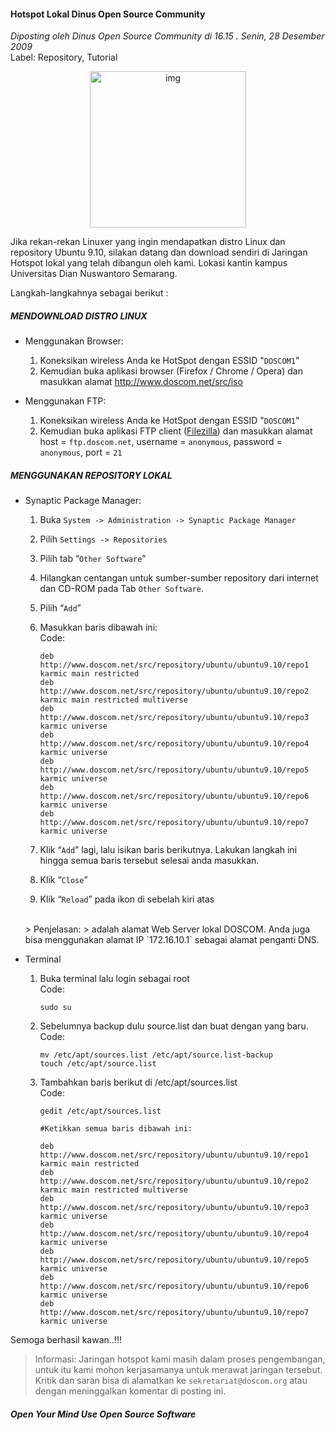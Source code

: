 #### Hotspot Lokal Dinus Open Source Community
_Diposting oleh Dinus Open Source Community di 16.15 . Senin, 28 Desember 2009_
<br>
Label: Repository, Tutorial

<div align="center">
	<img src="./posts/2009-12-28-hotspot-lokal-dinus-open-source/wifi.png" height="250px" alt="img">
</div> 

Jika rekan-rekan Linuxer yang ingin mendapatkan distro Linux dan repository Ubuntu 9.10, silakan datang dan download sendiri di Jaringan Hotspot lokal yang telah dibangun oleh kami. Lokasi kantin kampus Universitas Dian Nuswantoro Semarang.

Langkah-langkahnya sebagai berikut :


##### MENDOWNLOAD DISTRO LINUX

* Menggunakan Browser:

    1. Koneksikan wireless Anda ke HotSpot dengan ESSID "`DOSCOM1`"
    1. Kemudian buka aplikasi browser (Firefox / Chrome / Opera) dan masukkan alamat <http://www.doscom.net/src/iso>

* Menggunakan FTP:

    1. Koneksikan wireless Anda ke HotSpot dengan ESSID "`DOSCOM1`"
    1. Kemudian buka aplikasi FTP client ([Filezilla](http://filezilla-project.org/download.php)) dan masukkan alamat host = `ftp.doscom.net`, username = `anonymous`, password = `anonymous`, port = `21`

##### MENGGUNAKAN REPOSITORY LOKAL

* Synaptic Package Manager:

    1. Buka `System -> Administration -> Synaptic Package Manager`
    1. Pilih `Settings -> Repositories`
    1. Pilih tab “`Other Software`”
    1. Hilangkan centangan untuk sumber-sumber repository dari internet dan CD-ROM pada Tab `Other Software`.
    1. Pilih “`Add`”
    1. Masukkan baris dibawah ini:
        <br>
        Code:
        ```
        deb  http://www.doscom.net/src/repository/ubuntu/ubuntu9.10/repo1  karmic main restricted
        deb  http://www.doscom.net/src/repository/ubuntu/ubuntu9.10/repo2  karmic main restricted multiverse
        deb  http://www.doscom.net/src/repository/ubuntu/ubuntu9.10/repo3  karmic universe
        deb  http://www.doscom.net/src/repository/ubuntu/ubuntu9.10/repo4  karmic universe
        deb  http://www.doscom.net/src/repository/ubuntu/ubuntu9.10/repo5  karmic universe
        deb  http://www.doscom.net/src/repository/ubuntu/ubuntu9.10/repo6  karmic universe
        deb  http://www.doscom.net/src/repository/ubuntu/ubuntu9.10/repo7  karmic universe

        ```

    1. Klik “`Add`” lagi, lalu isikan baris berikutnya. Lakukan langkah ini hingga semua baris tersebut selesai anda masukkan.
    1. Klik “`Close`”
    1. Klik “`Reload`” pada ikon di sebelah kiri atas
    <br>
    > Penjelasan:
    > <http://www.doscom.net> adalah alamat Web Server lokal DOSCOM. Anda juga bisa menggunakan alamat IP `172.16.10.1` sebagai alamat penganti DNS.

* Terminal

    1. Buka terminal lalu login sebagai root
        <br>
        Code:
        ```
        sudo su
        ```

    1. Sebelumnya backup dulu source.list dan buat dengan yang baru.
        <br>
        Code:
        ```
        mv /etc/apt/sources.list /etc/apt/source.list-backup
        touch /etc/apt/source.list
        ```

    1. Tambahkan baris berikut di /etc/apt/sources.list
        <br>
        Code:
        ```
        gedit /etc/apt/sources.list

        #Ketikkan semua baris dibawah ini:

        deb  http://www.doscom.net/src/repository/ubuntu/ubuntu9.10/repo1  karmic main restricted
        deb  http://www.doscom.net/src/repository/ubuntu/ubuntu9.10/repo2  karmic main restricted multiverse
        deb  http://www.doscom.net/src/repository/ubuntu/ubuntu9.10/repo3  karmic universe
        deb  http://www.doscom.net/src/repository/ubuntu/ubuntu9.10/repo4  karmic universe
        deb  http://www.doscom.net/src/repository/ubuntu/ubuntu9.10/repo5  karmic universe
        deb  http://www.doscom.net/src/repository/ubuntu/ubuntu9.10/repo6  karmic universe
        deb  http://www.doscom.net/src/repository/ubuntu/ubuntu9.10/repo7  karmic universe
        ```

Semoga berhasil kawan..!!!

> Informasi:
> Jaringan hotspot kami masih dalam proses pengembangan, untuk itu kami mohon kerjasamanya untuk merawat jaringan tersebut.
Kritik dan saran bisa di alamatkan ke `sekretariat@doscom.org` atau dengan meninggalkan komentar di posting ini.


##### Open Your Mind Use Open Source Software
